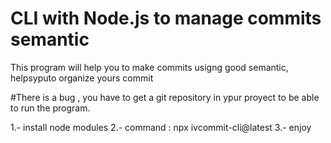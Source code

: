 # CLI with  Node.js to manage commits semantic
This program will help you to make commits usigng good semantic, helpsyputo organize yours commit

#There is a bug , you have to get a git repository in ypur proyect to be able to run the program.

1.- install node modules
2.- command : npx ivcommit-cli@latest
3.- enjoy 

